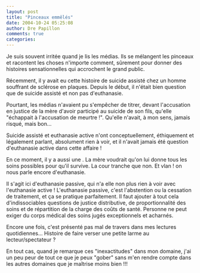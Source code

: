 ```yaml
---
layout: post
title: "Pinceaux emmêlés"
date: 2004-10-24 05:25:08
author: Dre Papillon
comments: true
categories: 
---
```



Je suis souvent irritée quand je lis les médias.  Ils se mélangent les pinceaux et racontent les choses n'importe comment, sûrement pour donner des histoires sensationnelles qui accrochent le grand public.

Récemment, il y avait eu cette histoire de suicide assisté chez un homme souffrant de sclérose en plaques.  Depuis le début, il n'était bien question que de suicide assisté et non pas d'euthanasie.

Pourtant, les médias n'avaient pu s'empêcher de titrer, devant l'accusation en justice de la mère d'avoir participé au suicide de son fils, qu'elle "échappait à l'accusation de meurtre !".  Qu'elle n'avait, à mon sens, jamais risqué, mais bon...

Suicide assisté et euthanasie active n'ont conceptuellement, éthiquement et légalement parlant, absolument rien à voir, et il n'avait jamais été question d'euthanasie active dans cette affaire !

En ce moment, il y a aussi une .  La mère voudrait qu'on lui donne tous les soins possibles pour qu'il survive.  La cour tranche que non.  Et vlan !  on nous parle encore d'euthanasie.

Il s'agit ici d'euthanasie passive, qui n'a elle non plus rien à voir avec l'euthanasie active !  L'euthanasie passive, c'est l'abstention ou la cessation de traitement, et ça se pratique parfaitement.  Il faut ajouter à tout cela d'indissociables questions de justice distributive, de proportionnalité des soins et de répartition de la charge des coûts de santé.  Personne ne peut exiger du corps médical des soins jugés exceptionnels et acharnés.

Encore une fois, c'est présenté pas mal de travers dans mes lectures quotidiennes...  Histoire de faire verser une petite larme au lecteur/spectateur ?

En tout cas, quand je remarque ces "inexactitudes" dans mon domaine, j'ai un peu peur de tout ce que je peux "gober" sans m'en rendre compte dans les autres domaines que je maîtrise moins bien !!!